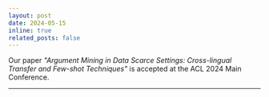 ```yaml
---
layout: post
date: 2024-05-15
inline: true
related_posts: false
---
```


Our paper <i>"Argument Mining in Data Scarce Settings: Cross-lingual Transfer and Few-shot Techniques"</i> is accepted at the ACL 2024 Main Conference.

---
